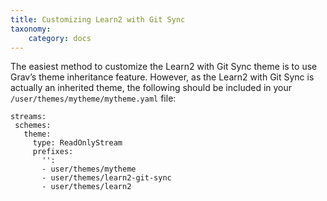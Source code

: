 ```yaml
---
title: Customizing Learn2 with Git Sync
taxonomy:
    category: docs
---
```


The easiest method to customize the Learn2 with Git Sync theme is to use Grav’s theme inheritance feature. However, as the Learn2 with Git Sync is actually an inherited theme, the following should be included in your `/user/themes/mytheme/mytheme.yaml` file:

```
streams:
 schemes:
   theme:
     type: ReadOnlyStream
     prefixes:
       '':
       - user/themes/mytheme
       - user/themes/learn2-git-sync
       - user/themes/learn2
```

